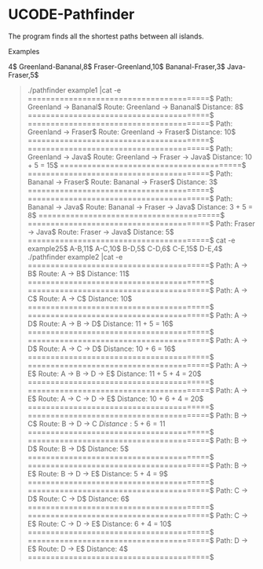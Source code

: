 # UCODE-Pathfinder

The program finds all the shortest paths between all islands.

Examples

4$
Greenland-Bananal,8$
Fraser-Greenland,10$
Bananal-Fraser,3$
Java-Fraser,5$
>./pathfinder example1 |cat -e
========================================$
Path: Greenland -> Bananal$
Route: Greenland -> Bananal$
Distance: 8$
========================================$
========================================$
Path: Greenland -> Fraser$
Route: Greenland -> Fraser$
Distance: 10$
========================================$
========================================$
Path: Greenland -> Java$
Route: Greenland -> Fraser -> Java$
Distance: 10 + 5 = 15$
========================================$
========================================$
Path: Bananal -> Fraser$
Route: Bananal -> Fraser$
Distance: 3$
========================================$
========================================$
Path: Bananal -> Java$
Route: Bananal -> Fraser -> Java$
Distance: 3 + 5 = 8$
========================================$
========================================$
Path: Fraser -> Java$
Route: Fraser -> Java$
Distance: 5$
========================================$
>cat -e example25$
A-B,11$
A-C,10$
B-D,5$
C-D,6$
C-E,15$
D-E,4$
>./pathfinder example2 |cat -e
========================================$
Path: A -> B$
Route: A -> B$
Distance: 11$
========================================$
========================================$
Path: A -> C$
Route: A -> C$
Distance: 10$
========================================$
========================================$
Path: A -> D$
Route: A -> B -> D$
Distance: 11 + 5 = 16$
========================================$
========================================$
Path: A -> D$
Route: A -> C -> D$
Distance: 10 + 6 = 16$
========================================$
========================================$
Path: A -> E$
Route: A -> B -> D -> E$
Distance: 11 + 5 + 4 = 20$
========================================$
========================================$
Path: A -> E$
Route: A -> C -> D -> E$
Distance: 10 + 6 + 4 = 20$
========================================$
========================================$
Path: B -> C$
Route: B -> D -> C
$Distance: 5 + 6 = 11$
========================================$
========================================$
Path: B -> D$
Route: B -> D$
Distance: 5$
========================================$
========================================$
Path: B -> E$
Route: B -> D -> E$
Distance: 5 + 4 = 9$
========================================$
========================================$
Path: C -> D$
Route: C -> D$
Distance: 6$
========================================$
========================================$
Path: C -> E$
Route: C -> D -> E$
Distance: 6 + 4 = 10$
========================================$
========================================$
Path: D -> E$
Route: D -> E$
Distance: 4$
========================================$
